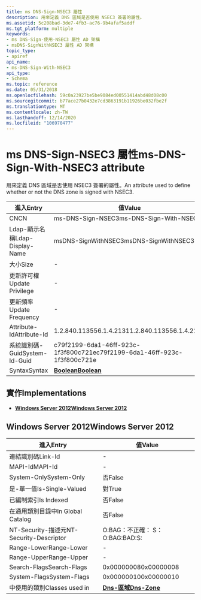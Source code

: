 ```yaml
---
title: ms DNS-Sign-NSEC3 屬性
description: 用來定義 DNS 區域是否使用 NSEC3 簽署的屬性。
ms.assetid: 5c208bad-3de7-4fb3-ac76-9b4afaf5addf
ms.tgt_platform: multiple
keywords:
- ms DNS-Sign-使用-NSEC3 屬性 AD 架構
- msDNS-SignWithNSEC3 屬性 AD 架構
topic_type:
- apiref
api_name:
- ms-DNS-Sign-With-NSEC3
api_type:
- Schema
ms.topic: reference
ms.date: 05/31/2018
ms.openlocfilehash: 59c0a23927be5be9084ed00551414abd48d08c00
ms.sourcegitcommit: b77ace27b0432e7cd3863191b11926be032fbe2f
ms.translationtype: MT
ms.contentlocale: zh-TW
ms.lasthandoff: 12/14/2020
ms.locfileid: "106970477"
---
```

# <a name="ms-dns-sign-with-nsec3-attribute"></a><span data-ttu-id="c5585-105">ms DNS-Sign-NSEC3 屬性</span><span class="sxs-lookup"><span data-stu-id="c5585-105">ms-DNS-Sign-With-NSEC3 attribute</span></span>

<span data-ttu-id="c5585-106">用來定義 DNS 區域是否使用 NSEC3 簽署的屬性。</span><span class="sxs-lookup"><span data-stu-id="c5585-106">An attribute used to define whether or not the DNS zone is signed with NSEC3.</span></span>



| <span data-ttu-id="c5585-107">進入</span><span class="sxs-lookup"><span data-stu-id="c5585-107">Entry</span></span> | <span data-ttu-id="c5585-108">值</span><span class="sxs-lookup"><span data-stu-id="c5585-108">Value</span></span> |
|-------------------|--------------------------------------|
| <span data-ttu-id="c5585-109">CN</span><span class="sxs-lookup"><span data-stu-id="c5585-109">CN</span></span>                | <span data-ttu-id="c5585-110">ms-DNS-Sign-NSEC3</span><span class="sxs-lookup"><span data-stu-id="c5585-110">ms-DNS-Sign-With-NSEC3</span></span>               |
| <span data-ttu-id="c5585-111">Ldap-顯示名稱</span><span class="sxs-lookup"><span data-stu-id="c5585-111">Ldap-Display-Name</span></span> | <span data-ttu-id="c5585-112">msDNS-SignWithNSEC3</span><span class="sxs-lookup"><span data-stu-id="c5585-112">msDNS-SignWithNSEC3</span></span>                  |
| <span data-ttu-id="c5585-113">大小</span><span class="sxs-lookup"><span data-stu-id="c5585-113">Size</span></span>              | \-                                   |
| <span data-ttu-id="c5585-114">更新許可權</span><span class="sxs-lookup"><span data-stu-id="c5585-114">Update Privilege</span></span>  | \-                                   |
| <span data-ttu-id="c5585-115">更新頻率</span><span class="sxs-lookup"><span data-stu-id="c5585-115">Update Frequency</span></span>  | \-                                   |
| <span data-ttu-id="c5585-116">Attribute-Id</span><span class="sxs-lookup"><span data-stu-id="c5585-116">Attribute-Id</span></span>      | <span data-ttu-id="c5585-117">1.2.840.113556.1.4.2131</span><span class="sxs-lookup"><span data-stu-id="c5585-117">1.2.840.113556.1.4.2131</span></span>              |
| <span data-ttu-id="c5585-118">系統識別碼-Guid</span><span class="sxs-lookup"><span data-stu-id="c5585-118">System-Id-Guid</span></span>    | <span data-ttu-id="c5585-119">c79f2199-6da1-46ff-923c-1f3f800c721e</span><span class="sxs-lookup"><span data-stu-id="c5585-119">c79f2199-6da1-46ff-923c-1f3f800c721e</span></span> |
| <span data-ttu-id="c5585-120">Syntax</span><span class="sxs-lookup"><span data-stu-id="c5585-120">Syntax</span></span>            | [<span data-ttu-id="c5585-121">**Boolean**</span><span class="sxs-lookup"><span data-stu-id="c5585-121">**Boolean**</span></span>](s-boolean.md)         |



## <a name="implementations"></a><span data-ttu-id="c5585-122">實作</span><span class="sxs-lookup"><span data-stu-id="c5585-122">Implementations</span></span>

-   [<span data-ttu-id="c5585-123">**Windows Server 2012**</span><span class="sxs-lookup"><span data-stu-id="c5585-123">**Windows Server 2012**</span></span>](#windows-server-2012)

## <a name="windows-server-2012"></a><span data-ttu-id="c5585-124">Windows Server 2012</span><span class="sxs-lookup"><span data-stu-id="c5585-124">Windows Server 2012</span></span>



| <span data-ttu-id="c5585-125">進入</span><span class="sxs-lookup"><span data-stu-id="c5585-125">Entry</span></span> | <span data-ttu-id="c5585-126">值</span><span class="sxs-lookup"><span data-stu-id="c5585-126">Value</span></span> |
|------------------------|------------------------------------------|
| <span data-ttu-id="c5585-127">連結識別碼</span><span class="sxs-lookup"><span data-stu-id="c5585-127">Link-Id</span></span>                | \-                                       |
| <span data-ttu-id="c5585-128">MAPI-Id</span><span class="sxs-lookup"><span data-stu-id="c5585-128">MAPI-Id</span></span>                | \-                                       |
| <span data-ttu-id="c5585-129">System-Only</span><span class="sxs-lookup"><span data-stu-id="c5585-129">System-Only</span></span>            | <span data-ttu-id="c5585-130">否</span><span class="sxs-lookup"><span data-stu-id="c5585-130">False</span></span>                                    |
| <span data-ttu-id="c5585-131">是-單一值</span><span class="sxs-lookup"><span data-stu-id="c5585-131">Is-Single-Valued</span></span>       | <span data-ttu-id="c5585-132">對</span><span class="sxs-lookup"><span data-stu-id="c5585-132">True</span></span>                                     |
| <span data-ttu-id="c5585-133">已編制索引</span><span class="sxs-lookup"><span data-stu-id="c5585-133">Is Indexed</span></span>             | <span data-ttu-id="c5585-134">否</span><span class="sxs-lookup"><span data-stu-id="c5585-134">False</span></span>                                    |
| <span data-ttu-id="c5585-135">在通用類別目錄中</span><span class="sxs-lookup"><span data-stu-id="c5585-135">In Global Catalog</span></span>      | <span data-ttu-id="c5585-136">否</span><span class="sxs-lookup"><span data-stu-id="c5585-136">False</span></span>                                    |
| <span data-ttu-id="c5585-137">NT-Security-描述元</span><span class="sxs-lookup"><span data-stu-id="c5585-137">NT-Security-Descriptor</span></span> | <span data-ttu-id="c5585-138">O:BAG：不正確： S：</span><span class="sxs-lookup"><span data-stu-id="c5585-138">O:BAG:BAD:S:</span></span>                             |
| <span data-ttu-id="c5585-139">Range-Lower</span><span class="sxs-lookup"><span data-stu-id="c5585-139">Range-Lower</span></span>            | \-                                       |
| <span data-ttu-id="c5585-140">Range-Upper</span><span class="sxs-lookup"><span data-stu-id="c5585-140">Range-Upper</span></span>            | \-                                       |
| <span data-ttu-id="c5585-141">Search-Flags</span><span class="sxs-lookup"><span data-stu-id="c5585-141">Search-Flags</span></span>           | <span data-ttu-id="c5585-142">0x00000008</span><span class="sxs-lookup"><span data-stu-id="c5585-142">0x00000008</span></span>                               |
| <span data-ttu-id="c5585-143">System-Flags</span><span class="sxs-lookup"><span data-stu-id="c5585-143">System-Flags</span></span>           | <span data-ttu-id="c5585-144">0x00000010</span><span class="sxs-lookup"><span data-stu-id="c5585-144">0x00000010</span></span>                               |
| <span data-ttu-id="c5585-145">中使用的類別</span><span class="sxs-lookup"><span data-stu-id="c5585-145">Classes used in</span></span>        | [<span data-ttu-id="c5585-146">**Dns-區域**</span><span class="sxs-lookup"><span data-stu-id="c5585-146">**Dns-Zone**</span></span>](c-dnszone.md)<br/> |



 

 





